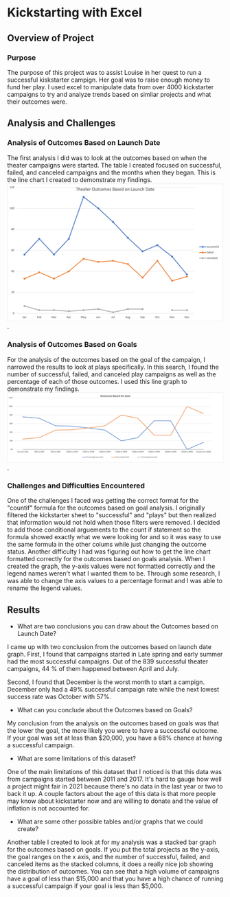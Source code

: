 # Kickstarting with Excel

## Overview of Project

### Purpose

The purpose of this project was to assist Louise in her quest to run a successful kiskstarter campign. Her goal was to raise enough money to fund her play. I used excel to manipulate data from over 4000 kickstarter campaigns to try and analyze trends based on simliar projects and what their outcomes were.

## Analysis and Challenges

### Analysis of Outcomes Based on Launch Date

The first analysis I did was to look at the outcomes based on when the theater campaigns were started. The table I created focused on successful, failed, and canceled campaigns and the months when they began. This is the line chart I created to demonstrate my findings. 
![Theater_Outcomes_vs_Launch](/Theater_Outcomes_vs_Launch.png).

### Analysis of Outcomes Based on Goals

For the analysis of the outcomes based on the goal of the campaign, I narrowed the results to look at plays specifically. In this search, I found the number of successful, failed, and canceled play campaigns as well as the percentage of each of those outcomes. I used this line graph to demonstrate my findings. 
![Outcomes_vs_Goals](/Outcomes_vs_Goals.png).

### Challenges and Difficulties Encountered

One of the challenges I faced was getting the correct format for the "countif" formula for the outcomes based on goal analysis. I originally filtered the kickstarter sheet to "successful" and "plays" but then realized that information would not hold when those filters were removed. I decided to add those conditional arguements to the count if statement so the formula showed exactly what we were looking for and so it was easy to use the same formula in the other colums while just changing the outcome status. Another difficulty I had was figuring out how to get the line chart formatted correctly for the outcomes based on goals analysis. When I created the graph, the y-axis values were not formatted correctly and the legend names weren't what I wanted them to be. Through some research, I was able to change the axis values to a percentage format and I was able to rename the legend values.

## Results

- What are two conclusions you can draw about the Outcomes based on Launch Date?

I came up with two conclusion from the outcomes based on launch date graph. First, I found that campaigns started in Late spring and early summer had the most successful campaigns. Out of the 839 successful theater campaigns, 44 % of them happened between April and July.

Second, I found that December is the worst month to start a campign. December only had a 49% successful campaign rate while the next lowest success rate was October with 57%.

- What can you conclude about the Outcomes based on Goals?

My conclusion from the analysis on the outcomes based on goals was that the lower the goal, the more likely you were to have a successful outcome. If your goal was set at less than $20,000, you have a 68% chance at having a successful campaign.

- What are some limitations of this dataset?

One of the main limitations of this dataset that I noticed is that this data was from campaigns started between 2011 and 2017. It's hard to gauge how well a project might fair in 2021 because there's no data in the last year or two to back it up. A couple factors about the age of this data is that more people may know about kickstarter now and are willing to donate and the value of inflation is not accounted for.

- What are some other possible tables and/or graphs that we could create?

Another table I created to look at for my analysis was a stacked bar graph for the outcomes based on goals. If you put the total projects as the y-axis, the goal ranges on the x axis, and the number of successful, failed, and canceled items as the stacked columns, it does a really nice job showing the distribution of outcomes. You can see that a high volume of campaigns have a goal of less than $15,000 and that you have a high chance of running a successful campaign if your goal is less than $5,000.
